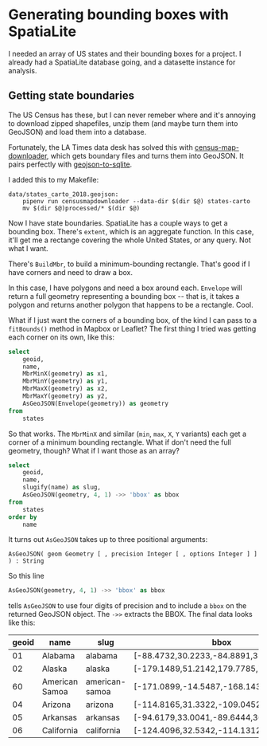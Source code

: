 # Generating bounding boxes with SpatiaLite

I needed an array of US states and their bounding boxes for a project. I already had a SpatiaLite database going, and a datasette instance for analysis.

## Getting state boundaries

The US Census has these, but I can never remeber where and it's annoying to download zipped shapefiles, unzip them (and maybe turn them into GeoJSON) and load them into a database.

Fortunately, the LA Times data desk has solved this with [census-map-downloader](https://github.com/datadesk/census-map-downloader), which gets boundary files and turns them into GeoJSON. It pairs perfectly with [geojson-to-sqlite](https://github.com/simonw/geojson-to-sqlite).

I added this to my Makefile:

```make
data/states_carto_2018.geojson:
	pipenv run censusmapdownloader --data-dir $(dir $@) states-carto
	mv $(dir $@)processed/* $(dir $@)
```

Now I have state boundaries. SpatiaLite has a couple ways to get a bounding box. There's `extent`, which is an aggregate function. In this case, it'll get me a rectange covering the whole United States, or any query. Not what I want.

There's `BuildMbr`, to build a minimum-bounding rectangle. That's good if I have corners and need to draw a box.

In this case, I have polygons and need a box around each. `Envelope` will return a full geometry representing a bounding box -- that is, it takes a polygon and returns another polygon that happens to be a rectangle. Cool.

What if I just want the corners of a bounding box, of the kind I can pass to a `fitBounds()` method in Mapbox or Leaflet? The first thing I tried was getting each corner on its own, like this:

```sql
select
    geoid,
    name,
    MbrMinX(geometry) as x1,
    MbrMinY(geometry) as y1,
    MbrMaxX(geometry) as x2,
    MbrMaxY(geometry) as y2,
    AsGeoJSON(Envelope(geometry)) as geometry
from
    states
```

So that works. The `MbrMinX` and similar (`min`, `max`, `X`, `Y` variants) each get a corner of a minimum bounding rectangle. What if don't need the full geometry, though? What if I want those as an array?

```sql
select
    geoid,
    name,
    slugify(name) as slug,
    AsGeoJSON(geometry, 4, 1) ->> 'bbox' as bbox
from
    states
order by
    name
```

It turns out `AsGeoJSON` takes up to three positional arguments:

```
AsGeoJSON( geom Geometry [ , precision Integer [ , options Integer ] ] ) : String
```

So this line

```sql
AsGeoJSON(geometry, 4, 1) ->> 'bbox' as bbox
```

tells `AsGeoJSON` to use four digits of precision and to include a `bbox` on the returned GeoJSON object. The `->>` extracts the BBOX. The final data looks like this:

| geoid | name           | slug           | bbox                                    |
| ----- | -------------- | -------------- | --------------------------------------- |
| 01    | Alabama        | alabama        | [-88.4732,30.2233,-84.8891,35.008]      |
| 02    | Alaska         | alaska         | [-179.1489,51.2142,179.7785,71.3652]    |
| 60    | American Samoa | american-samoa | [-171.0899,-14.5487,-168.1433,-11.0469] |
| 04    | Arizona        | arizona        | [-114.8165,31.3322,-109.0452,37.0043]   |
| 05    | Arkansas       | arkansas       | [-94.6179,33.0041,-89.6444,36.4996]     |
| 06    | California     | california     | [-124.4096,32.5342,-114.1312,42.0095]   |
